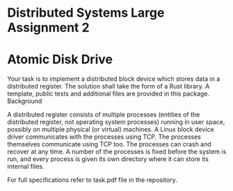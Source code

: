 # Distributed Systems Large Assignment 2
# Atomic Disk Drive

Your task is to implement a distributed block device which stores data in a distributed register. The solution shall take the form of a Rust library. A template, public tests and additional files are provided in this package.
Background

A distributed register consists of multiple processes (entities of the distributed register, not operating system processes) running in user space, possibly on multiple physical (or virtual) machines. A Linux block device driver communicates with the processes using TCP. The processes themselves communicate using TCP too. The processes can crash and recover at any time. A number of the processes is fixed before the system is run, and every process is given its own directory where it can store its internal files.

For full specifications refer to task.pdf file in the repository.
